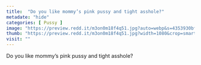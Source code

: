 ```yaml
---
title:  "Do you like mommy’s pink pussy and tight asshole?"
metadate: "hide"
categories: [ Pussy ]
image: "https://preview.redd.it/m3on0m18f4q51.jpg?auto=webp&s=4353930bf0b940ee7fff8c971d8073e8b36c31f6"
thumb: "https://preview.redd.it/m3on0m18f4q51.jpg?width=1080&crop=smart&auto=webp&s=a5077657cf290f5011da08d8f9854fdf7a49bfbe"
visit: ""
---
```

Do you like mommy’s pink pussy and tight asshole?
